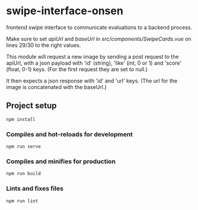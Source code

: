 # swipe-interface-onsen
frontend swipe interface to communicate evaluations to a backend process.

Make sure to set *apiUrl* and *baseUrl* in *src/components/SwipeCards.vue* on
lines 29/30 to the right values.

This module will request a new image by sending a post request to the apiUrl,
with a json payload with 'id' (string), 'like' (int, 0 or 1) and 'score'
(float, 0-1) keys. (For the first request they are set to null.)

It then expects a json response with 'id' and 'url' keys. (The url for the image
is concatenated with the baseUrl.)

## Project setup
```
npm install
```

### Compiles and hot-reloads for development
```
npm run serve
```

### Compiles and minifies for production
```
npm run build
```

### Lints and fixes files
```
npm run lint
```

